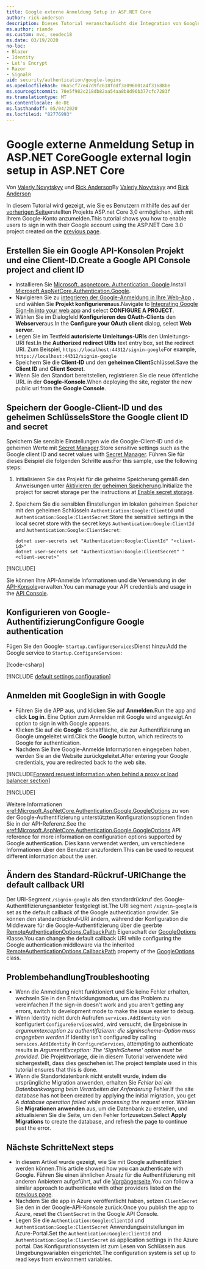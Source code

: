 ```yaml
---
title: Google externe Anmeldung Setup in ASP.NET Core
author: rick-anderson
description: Dieses Tutorial veranschaulicht die Integration von Google-Konto der Benutzerauthentifizierung in eine vorhandene ASP.NET Core-app.
ms.author: riande
ms.custom: mvc, seodec18
ms.date: 03/19/2020
no-loc:
- Blazor
- Identity
- Let's Encrypt
- Razor
- SignalR
uid: security/authentication/google-logins
ms.openlocfilehash: 06a5cf77e47d9fc618fddf3a096001a4f31688be
ms.sourcegitcommit: 70e5f982c218db82aa54aa8b8d96b377cfc7283f
ms.translationtype: MT
ms.contentlocale: de-DE
ms.lasthandoff: 05/04/2020
ms.locfileid: "82776993"
---
```

# <a name="google-external-login-setup-in-aspnet-core"></a><span data-ttu-id="f3725-103">Google externe Anmeldung Setup in ASP.NET Core</span><span class="sxs-lookup"><span data-stu-id="f3725-103">Google external login setup in ASP.NET Core</span></span>

<span data-ttu-id="f3725-104">Von [Valeriy Novytskyy](https://github.com/01binary) und [Rick Anderson](https://twitter.com/RickAndMSFT)</span><span class="sxs-lookup"><span data-stu-id="f3725-104">By [Valeriy Novytskyy](https://github.com/01binary) and [Rick Anderson](https://twitter.com/RickAndMSFT)</span></span>

<span data-ttu-id="f3725-105">In diesem Tutorial wird gezeigt, wie Sie es Benutzern mithilfe des auf der [vorherigen Seite](xref:security/authentication/social/index)erstellten Projekts ASP.net Core 3,0 ermöglichen, sich mit Ihrem Google-Konto anzumelden.</span><span class="sxs-lookup"><span data-stu-id="f3725-105">This tutorial shows you how to enable users to sign in with their Google account using the ASP.NET Core 3.0 project created on the [previous page](xref:security/authentication/social/index).</span></span>

## <a name="create-a-google-api-console-project-and-client-id"></a><span data-ttu-id="f3725-106">Erstellen Sie ein Google API-Konsolen Projekt und eine Client-ID.</span><span class="sxs-lookup"><span data-stu-id="f3725-106">Create a Google API Console project and client ID</span></span>

* <span data-ttu-id="f3725-107">Installieren Sie [Microsoft. aspnetcore. Authentication. Google](https://www.nuget.org/packages/Microsoft.AspNetCore.Authentication.Google).</span><span class="sxs-lookup"><span data-stu-id="f3725-107">Install [Microsoft.AspNetCore.Authentication.Google](https://www.nuget.org/packages/Microsoft.AspNetCore.Authentication.Google).</span></span>
* <span data-ttu-id="f3725-108">Navigieren Sie zu [integrieren der Google-Anmeldung in Ihre Web-App](https://developers.google.com/identity/sign-in/web/devconsole-project) , und wählen Sie **Projekt konfigurieren**aus.</span><span class="sxs-lookup"><span data-stu-id="f3725-108">Navigate to [Integrating Google Sign-In into your web app](https://developers.google.com/identity/sign-in/web/devconsole-project) and select **CONFIGURE A PROJECT**.</span></span>
* <span data-ttu-id="f3725-109">Wählen Sie im Dialogfeld **Konfigurieren des OAuth-Clients** den **Webserver**aus.</span><span class="sxs-lookup"><span data-stu-id="f3725-109">In the **Configure your OAuth client** dialog, select **Web server**.</span></span>
* <span data-ttu-id="f3725-110">Legen Sie im Textfeld **autorisierte Umleitungs-URIs** den Umleitungs-URI fest.</span><span class="sxs-lookup"><span data-stu-id="f3725-110">In the **Authorized redirect URIs** text entry box, set the redirect URI.</span></span> <span data-ttu-id="f3725-111">Zum Beispiel, `https://localhost:44312/signin-google`</span><span class="sxs-lookup"><span data-stu-id="f3725-111">For example, `https://localhost:44312/signin-google`</span></span>
* <span data-ttu-id="f3725-112">Speichern Sie die **Client-ID** und den **geheimen Client**Schlüssel.</span><span class="sxs-lookup"><span data-stu-id="f3725-112">Save the **Client ID** and **Client Secret**.</span></span>
* <span data-ttu-id="f3725-113">Wenn Sie den Standort bereitstellen, registrieren Sie die neue öffentliche URL in der **Google-Konsole**.</span><span class="sxs-lookup"><span data-stu-id="f3725-113">When deploying the site, register the new public url from the **Google Console**.</span></span>

## <a name="store-the-google-client-id-and-secret"></a><span data-ttu-id="f3725-114">Speichern der Google-Client-ID und des geheimen Schlüssels</span><span class="sxs-lookup"><span data-stu-id="f3725-114">Store the Google client ID and secret</span></span>

<span data-ttu-id="f3725-115">Speichern Sie sensible Einstellungen wie die Google-Client-ID und die geheimen Werte mit [Secret Manager](xref:security/app-secrets).</span><span class="sxs-lookup"><span data-stu-id="f3725-115">Store sensitive settings such as the Google client ID and secret values with [Secret Manager](xref:security/app-secrets).</span></span> <span data-ttu-id="f3725-116">Führen Sie für dieses Beispiel die folgenden Schritte aus:</span><span class="sxs-lookup"><span data-stu-id="f3725-116">For this sample, use the following steps:</span></span>

1. <span data-ttu-id="f3725-117">Initialisieren Sie das Projekt für die geheime Speicherung gemäß den Anweisungen unter [Aktivieren der geheimen Speicherung](xref:security/app-secrets#enable-secret-storage).</span><span class="sxs-lookup"><span data-stu-id="f3725-117">Initialize the project for secret storage per the instructions at [Enable secret storage](xref:security/app-secrets#enable-secret-storage).</span></span>
1. <span data-ttu-id="f3725-118">Speichern Sie die sensiblen Einstellungen im lokalen geheimen Speicher mit den geheimen Schlüsseln `Authentication:Google:ClientId` und `Authentication:Google:ClientSecret`:</span><span class="sxs-lookup"><span data-stu-id="f3725-118">Store the sensitive settings in the local secret store with the secret keys `Authentication:Google:ClientId` and `Authentication:Google:ClientSecret`:</span></span>

    ```dotnetcli
    dotnet user-secrets set "Authentication:Google:ClientId" "<client-id>"
    dotnet user-secrets set "Authentication:Google:ClientSecret" "<client-secret>"
    ```

[!INCLUDE[](~/includes/environmentVarableColon.md)]

<span data-ttu-id="f3725-119">Sie können Ihre API-Anmelde Informationen und die Verwendung in der [API-Konsole](https://console.developers.google.com/apis/dashboard)verwalten.</span><span class="sxs-lookup"><span data-stu-id="f3725-119">You can manage your API credentials and usage in the [API Console](https://console.developers.google.com/apis/dashboard).</span></span>

## <a name="configure-google-authentication"></a><span data-ttu-id="f3725-120">Konfigurieren von Google-Authentifizierung</span><span class="sxs-lookup"><span data-stu-id="f3725-120">Configure Google authentication</span></span>

<span data-ttu-id="f3725-121">Fügen Sie den Google- `Startup.ConfigureServices`Dienst hinzu:</span><span class="sxs-lookup"><span data-stu-id="f3725-121">Add the Google service to `Startup.ConfigureServices`:</span></span>

[!code-csharp[](~/security/authentication/social/social-code/3.x/StartupGoogle3x.cs?highlight=11-19)]

[!INCLUDE [default settings configuration](includes/default-settings2-2.md)]

## <a name="sign-in-with-google"></a><span data-ttu-id="f3725-122">Anmelden mit Google</span><span class="sxs-lookup"><span data-stu-id="f3725-122">Sign in with Google</span></span>

* <span data-ttu-id="f3725-123">Führen Sie die APP aus, und klicken Sie auf **Anmelden**.</span><span class="sxs-lookup"><span data-stu-id="f3725-123">Run the app and click **Log in**.</span></span> <span data-ttu-id="f3725-124">Eine Option zum Anmelden mit Google wird angezeigt.</span><span class="sxs-lookup"><span data-stu-id="f3725-124">An option to sign in with Google appears.</span></span>
* <span data-ttu-id="f3725-125">Klicken Sie auf die **Google** -Schaltfläche, die zur Authentifizierung an Google umgeleitet wird.</span><span class="sxs-lookup"><span data-stu-id="f3725-125">Click the **Google** button, which redirects to Google for authentication.</span></span>
* <span data-ttu-id="f3725-126">Nachdem Sie Ihre Google-Anmelde Informationen eingegeben haben, werden Sie an die Website zurückgeleitet.</span><span class="sxs-lookup"><span data-stu-id="f3725-126">After entering your Google credentials, you are redirected back to the web site.</span></span>

[!INCLUDE[Forward request information when behind a proxy or load balancer section](includes/forwarded-headers-middleware.md)]

[!INCLUDE[](includes/chain-auth-providers.md)]

<span data-ttu-id="f3725-127">Weitere Informationen <xref:Microsoft.AspNetCore.Authentication.Google.GoogleOptions> zu von der Google-Authentifizierung unterstützten Konfigurationsoptionen finden Sie in der API-Referenz.</span><span class="sxs-lookup"><span data-stu-id="f3725-127">See the <xref:Microsoft.AspNetCore.Authentication.Google.GoogleOptions> API reference for more information on configuration options supported by Google authentication.</span></span> <span data-ttu-id="f3725-128">Dies kann verwendet werden, um verschiedene Informationen über den Benutzer anzufordern.</span><span class="sxs-lookup"><span data-stu-id="f3725-128">This can be used to request different information about the user.</span></span>

## <a name="change-the-default-callback-uri"></a><span data-ttu-id="f3725-129">Ändern des Standard-Rückruf-URI</span><span class="sxs-lookup"><span data-stu-id="f3725-129">Change the default callback URI</span></span>

<span data-ttu-id="f3725-130">Der URI-Segment `/signin-google` als den standardrückruf des Google-Authentifizierungsanbieter festgelegt ist.</span><span class="sxs-lookup"><span data-stu-id="f3725-130">The URI segment `/signin-google` is set as the default callback of the Google authentication provider.</span></span> <span data-ttu-id="f3725-131">Sie können den standardrückruf-URI ändern, während der Konfiguration die Middleware für die Google-Authentifizierung über die geerbte [RemoteAuthenticationOptions.CallbackPath](/dotnet/api/microsoft.aspnetcore.authentication.remoteauthenticationoptions.callbackpath) Eigenschaft der [GoogleOptions](/dotnet/api/microsoft.aspnetcore.authentication.google.googleoptions) Klasse.</span><span class="sxs-lookup"><span data-stu-id="f3725-131">You can change the default callback URI while configuring the Google authentication middleware via the inherited [RemoteAuthenticationOptions.CallbackPath](/dotnet/api/microsoft.aspnetcore.authentication.remoteauthenticationoptions.callbackpath) property of the [GoogleOptions](/dotnet/api/microsoft.aspnetcore.authentication.google.googleoptions) class.</span></span>

## <a name="troubleshooting"></a><span data-ttu-id="f3725-132">Problembehandlung</span><span class="sxs-lookup"><span data-stu-id="f3725-132">Troubleshooting</span></span>

* <span data-ttu-id="f3725-133">Wenn die Anmeldung nicht funktioniert und Sie keine Fehler erhalten, wechseln Sie in den Entwicklungsmodus, um das Problem zu vereinfachen.</span><span class="sxs-lookup"><span data-stu-id="f3725-133">If the sign-in doesn't work and you aren't getting any errors, switch to development mode to make the issue easier to debug.</span></span>
* <span data-ttu-id="f3725-134">Wenn Identity nicht durch Aufrufen `services.AddIdentity` von konfiguriert `ConfigureServices`wird, wird versucht, die Ergebnisse in *argumumtexception zu authentifizieren: die signinscheme-Option muss angegeben werden*.</span><span class="sxs-lookup"><span data-stu-id="f3725-134">If Identity isn't configured by calling `services.AddIdentity` in `ConfigureServices`, attempting to authenticate results in *ArgumentException: The 'SignInScheme' option must be provided*.</span></span> <span data-ttu-id="f3725-135">Die Projektvorlage, die in diesem Tutorial verwendete wird sichergestellt, dass dies geschehen ist.</span><span class="sxs-lookup"><span data-stu-id="f3725-135">The project template used in this tutorial ensures that this is done.</span></span>
* <span data-ttu-id="f3725-136">Wenn die Standortdatenbank nicht erstellt wurde, indem die ursprüngliche Migration anwenden, erhalten Sie *Fehler bei ein Datenbankvorgang beim Verarbeiten der Anforderung* Fehler.</span><span class="sxs-lookup"><span data-stu-id="f3725-136">If the site database has not been created by applying the initial migration, you get *A database operation failed while processing the request* error.</span></span> <span data-ttu-id="f3725-137">Wählen Sie **Migrationen anwenden** aus, um die Datenbank zu erstellen, und aktualisieren Sie die Seite, um den Fehler fortzusetzen.</span><span class="sxs-lookup"><span data-stu-id="f3725-137">Select **Apply Migrations** to create the database, and refresh the page to continue past the error.</span></span>

## <a name="next-steps"></a><span data-ttu-id="f3725-138">Nächste Schritte</span><span class="sxs-lookup"><span data-stu-id="f3725-138">Next steps</span></span>

* <span data-ttu-id="f3725-139">In diesem Artikel wurde gezeigt, wie Sie mit Google authentifiziert werden können.</span><span class="sxs-lookup"><span data-stu-id="f3725-139">This article showed how you can authenticate with Google.</span></span> <span data-ttu-id="f3725-140">Führen Sie einen ähnlichen Ansatz für die Authentifizierung mit anderen Anbietern aufgeführt, auf die [Vorgängerseite](xref:security/authentication/social/index).</span><span class="sxs-lookup"><span data-stu-id="f3725-140">You can follow a similar approach to authenticate with other providers listed on the [previous page](xref:security/authentication/social/index).</span></span>
* <span data-ttu-id="f3725-141">Nachdem Sie die app in Azure veröffentlicht haben, setzen `ClientSecret` Sie den in der Google-API-Konsole zurück.</span><span class="sxs-lookup"><span data-stu-id="f3725-141">Once you publish the app to Azure, reset the `ClientSecret` in the Google API Console.</span></span>
* <span data-ttu-id="f3725-142">Legen Sie die `Authentication:Google:ClientId` und `Authentication:Google:ClientSecret` Anwendungseinstellungen im Azure-Portal.</span><span class="sxs-lookup"><span data-stu-id="f3725-142">Set the `Authentication:Google:ClientId` and `Authentication:Google:ClientSecret` as application settings in the Azure portal.</span></span> <span data-ttu-id="f3725-143">Das Konfigurationssystem ist zum Lesen von Schlüsseln aus Umgebungsvariablen eingerichtet.</span><span class="sxs-lookup"><span data-stu-id="f3725-143">The configuration system is set up to read keys from environment variables.</span></span>

